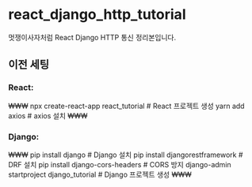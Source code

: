 # react_django_http_tutorial
멋쟁이사자처럼 React Django HTTP 통신 정리본입니다.

## 이전 세팅
### React:
₩₩₩
npx create-react-app react_tutorial # React 프로젝트 생성
yarn add axios # axios 설치
₩₩₩

### Django:
₩₩₩
pip install django # Django 설치
pip install djangorestframework # DRF 설치 
pip install django-cors-headers # CORS 방지
django-admin startproject django_tutorial # Django 프로젝트 생성
₩₩₩
